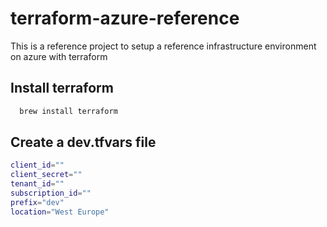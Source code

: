# terraform-azure-reference
This is a reference project to setup a reference infrastructure environment on azure with terraform




## Install terraform


```bash
  brew install terraform
```

## Create a dev.tfvars file

```bash
client_id=""                                                                                                                                                       
client_secret=""                                                                                                                                               
tenant_id=""                                                                                                                                                       
subscription_id=""                                                                                                                                                 
prefix="dev"
location="West Europe"

```

    
